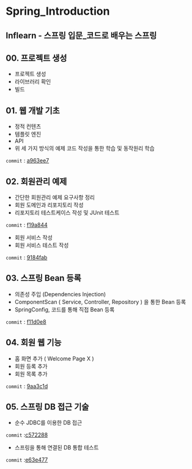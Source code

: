 # Spring_Introduction
Inflearn - 스프링 입문_코드로 배우는 스프링
---  

## 00. 프로젝트 생성
- 프로젝트 생성
- 라이브러리 확인
- 빌드

## 01. 웹 개발 기초
- 정적 컨텐츠
- 템플릿 엔진
- API 
- 위 세 가지 방식의 예제 코드 작성을 통한 학습 및 동작원리 학습

```commit``` : [a963ee7](https://github.com/meoldae/Spring_Introduction/commit/a963ee76c167237783290443969465b4b0261bed)  

## 02. 회원관리 예제
- 간단한 회원관리 예제 요구사항 정리
- 회원 도메인과 리포지토리 작성
- 리포지토리 테스트케이스 작성 및 JUnit 테스트  

```commit``` : [f19a844](https://github.com/meoldae/Spring_Introduction/commit/f19a844cbe55be8107c74a0c892c87ff24f56849)  

- 회원 서비스 작성
- 회원 서비스 테스트 작성  

```commit``` : [9184fab](https://github.com/meoldae/Spring_Introduction/commit/9184fab955946640cdb7a619e2e0b3792abb0e23)

## 03. 스프링 Bean 등록  
- 의존성 주입 (Dependencies Injection)
- ComponentScan ( Service, Controller, Repository ) 을 통한 Bean 등록
- SpringConfig, 코드를 통해 직접 Bean 등록  

```commit``` : [f11d0e8](https://github.com/meoldae/Spring_Introduction/commit/f11d0e886cd740db5551f187a2ee7bde867ec4bb)

## 04. 회원 웹 기능
- 홈 화면 추가 ( Welcome Page X )
- 회원 등록 추가
- 회원 목록 추가

```commit``` : [9aa3c1d](https://github.com/meoldae/Spring_Introduction/commit/9aa3c1d22a32df6899df427339801d4fa603f1ca)

## 05. 스프링 DB 접근 기술
- 순수 JDBC를 이용한 DB 접근  

```commit``` :[c572288](https://github.com/meoldae/Spring_Introduction/commit/c572288b8a2f851f558219ed97d326cd92c4ad96)

- 스프링을 통해 연결된 DB 통합 테스트 

```commit``` :[e63e477](https://github.com/meoldae/Spring_Introduction/commit/e63e477cc88417c37014705d3ffc5ef0d28a016f)

